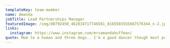 ```yaml
---
templateKey: team-member
name: Amanda
jobTitle: Lead Partnerships Manager
featuredImage: /img/80792450_462834717746581_8185503555887576344_n-2.jpg
links:
  instagram: https://www.instagram.com/mrsamandahuffman/
quote: Mom to a human and three dogs.. I'm a good dancer though most people disagree.
---
```

